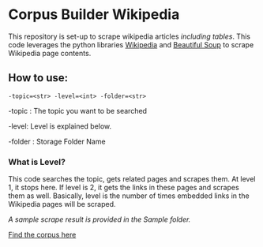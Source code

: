 # Corpus Builder Wikipedia

This repository is set-up to scrape wikipedia articles *including tables*. This code leverages the python libraries [Wikipedia](https://pypi.org/project/wikipedia/) and [Beautiful Soup](https://pypi.org/project/beautifulsoup4/) to scrape Wikipedia page contents.

## How to use:

```-topic=<str> -level=<int> -folder=<str>```

-topic : The topic you want to be searched

-level: Level is explained below.

-folder : Storage Folder Name

### What is Level?

This code searches the topic, gets related pages and scrapes them. At level 1, it stops here. If level is 2, it gets the links in these pages and scrapes them as well. Basically, level is the number of times embedded links in the Wikipedia pages will be scraped.

*A sample scrape result is provided in the Sample folder.*

[Find the corpus here](https://github.com/royn5618/Corpus_Builder_Wikipedia/blob/master/IndiaPolitics.zip)
